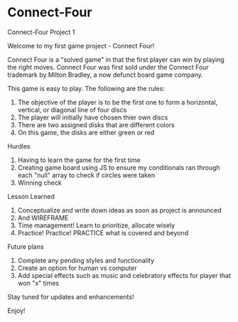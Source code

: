 # Connect-Four
Connect-Four Project 1

Welcome to my first game project - Connect Four! 

Connect Four is a "solved game" in that the first player can win by playing the right moves. Connect Four was first sold under the Connect Four trademark by Milton Bradley, a now defunct board game company.

This game is easy to play. The following are the rules:

1) The objective of the player is to be the first one to form a horizontal, vertical, or diagonal line of four discs
2) The player will initially have chosen thier own discs
3) There are two assigned disks that are different colors 
4) On this game, the disks are either green or red

Hurdles
1) Having to learn the game for the first time
2) Creating game board using JS to ensure my conditionals ran through each "null" array to check if circles were taken
3) Winning check

Lesson Learned
1) Conceptualize and write down ideas as soon as project is announced
2) And WIREFRAME
3) Time management! Learn to prioritize, allocate wisely
4) Practice! Practice! PRACTICE what is covered and beyond

Future plans
1) Complete any pending styles and functionality
2) Create an option for human vs computer
3) Add special effects such as music and celebratory effects for player that won "x" times

Stay tuned for updates and enhancements!

Enjoy!
